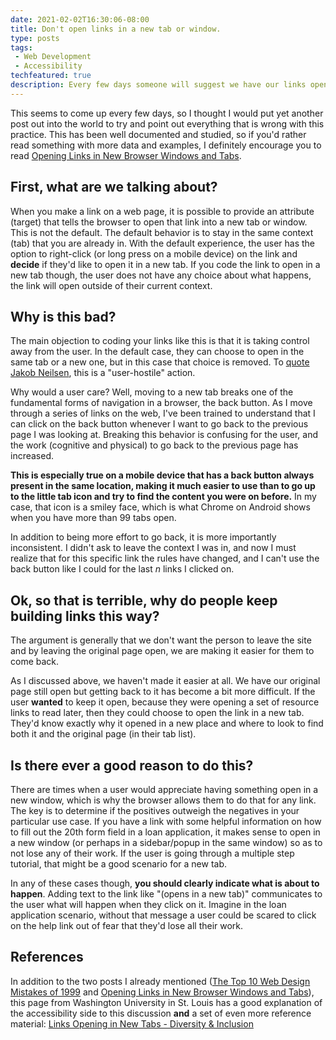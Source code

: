 ```yaml
---
date: 2021-02-02T16:30:06-08:00
title: Don't open links in a new tab or window.
type: posts
tags:
 - Web Development
 - Accessibility
techfeatured: true
description: Every few days someone will suggest we have our links open in a new tab by default, here is why that is a bad idea
---
```


This seems to come up every few days, so I thought I would put yet
another post out into the world to try and point out everything that is
wrong with this practice. This has been well documented and studied, so
if you'd rather read something with more data and examples, I definitely
encourage you to read [Opening Links in New Browser Windows and Tabs](https://www.nngroup.com/articles/new-browser-windows-and-tabs/).

## First, what are we talking about?

When you make a link on a web page, it is possible to provide an
attribute (target) that tells the browser to open that link into a new
tab or window. This is not the default. The default behavior is to stay
in the same context (tab) that you are already in. With the default
experience, the user has the option to right-click (or long press on a
mobile device) on the link and **decide** if they'd like to open it in a
new tab. If you code the link to open in a new tab though, the user does
not have any choice about what happens, the link will open outside of
their current context.

## Why is this bad?

The main objection to coding your links like this is that it is taking
control away from the user. In the default case, they can choose to open
in the same tab or a new one, but in this case that choice is removed.
To [quote Jakob
Neilsen](https://www.nngroup.com/articles/the-top-ten-web-design-mistakes-of-1999/),
this is a "user-hostile" action.

Why would a user care? Well, moving to a new tab breaks one of the
fundamental forms of navigation in a browser, the back button. As I
move through a series of links on the web, I've been trained to
understand that I can click on the back button whenever I want to go
back to the previous page I was looking at. Breaking this behavior is
confusing for the user, and the work (cognitive and physical) to go back
to the previous page has increased.

**This is especially true on a mobile device that has a back button always present in the same
location, making it much easier to use than to go up to the little tab
icon and try to find the content you were on before.** In my case, that
icon is a smiley face, which is what Chrome on Android shows when you
have more than 99 tabs open. 

In addition to being more effort to go back, it is more importantly inconsistent. I didn't ask to leave the
context I was in, and now I must realize that for this specific link the
rules have changed, and I can't use the back button like I could for the
last *n* links I clicked on.

## Ok, so that is terrible, why do people keep building links this way?

The argument is generally that we don't want the person to leave the
site and by leaving the original page open, we are making it easier for
them to come back.

As I discussed above, we haven't made it easier at
all. We have our original page still open but getting back to it has
become a bit more difficult. If the user **wanted** to keep it open,
because they were opening a set of resource links to read later, then
they could choose to open the link in a new tab. They'd know exactly why
it opened in a new place and where to look to find both it and the
original page (in their tab list).

## Is there ever a good reason to do this?

There are times when a user would appreciate having something open in a
new window, which is why the browser allows them to do that for any
link. The key is to determine if the positives outweigh the negatives in
your particular use case. If you have a link with some helpful
information on how to fill out the 20th form field in a loan
application, it makes sense to open in a new window (or perhaps in a
sidebar/popup in the same window) so as to not lose any of their work.
If the user is going through a multiple step tutorial, that might be a
good scenario for a new tab.

In any of these cases though, **you should clearly indicate what is
about to happen**. Adding text to the link like "(opens in a new tab)"
communicates to the user what will happen when they click on it. Imagine
in the loan application scenario, without that message a user could be
scared to click on the help link out of fear that they'd lose all their
work.

## References

In addition to the two posts I already mentioned ([The Top 10 Web Design Mistakes of 1999](https://www.nngroup.com/articles/the-top-ten-web-design-mistakes-of-1999/)
and [Opening Links in New Browser Windows and Tabs](https://www.nngroup.com/articles/new-browser-windows-and-tabs/)),
this page from Washington University in St. Louis has a good explanation
of the accessibility side to this discussion **and** a set of even more
reference material: [Links Opening in New Tabs - Diversity & Inclusion](https://diversity.wustl.edu/framework/advisory-best-practice-groups/website-accessibility/links-opening-new-tabs/)
